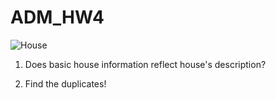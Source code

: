 # ADM_HW4 
![House](https://mitcentralcoast.org/wp-content/uploads/2017/01/real-estate-tech.jpg)

1) Does basic house information reflect house's description?


2) Find the duplicates!
